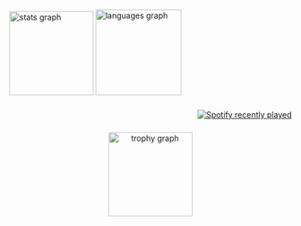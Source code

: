 ###

<div align="left">
  <img src="https://github-readme-stats.vercel.app/api?username=asnxxxz&hide_title=true&hide_rank=false&show_icons=true&include_all_commits=true&count_private=true&disable_animations=false&theme=dark&locale=en&hide_border=true" height="150" alt="stats graph" />
  <img src="https://github-readme-stats.vercel.app/api/top-langs?username=asnxxxz&locale=en&hide_title=false&layout=compact&card_width=320&langs_count=5&theme=dark&hide_border=true" height="153" alt="languages graph"  />
</div>

###

<div align="right">
  <a href="https://open.spotify.com/user/31ok5d7764cwlsf5ugbfxtxleypu">
    <img src="https://spotify-recently-played-readme.vercel.app/api?user=31ok5d7764cwlsf5ugbfxtxleypu&count=5&unique=true" alt="Spotify recently played"  />
  </a>
</div>

###

<div align="center">
  <img src="https://github-profile-trophy.vercel.app?username=asnxxxz&theme=tokyonight&column=-1&row=1&margin-w=8&margin-h=8&no-bg=true&no-frame=false&order=4" height="150" alt="trophy graph"  />
</div>

###

